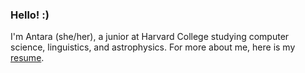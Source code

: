 ### Hello! :)

I'm Antara (she/her), a junior at Harvard College studying computer science, linguistics, and astrophysics. For more about me, here is my [resume](https://drive.google.com/file/d/1XJqZ1eJ5lM-wr0U19gf5wwZ7uWJWEJlb/view?usp=sharing). 

<!--
**antara-raaghavi/antara-raaghavi** is a ✨ _special_ ✨ repository because its `README.md` (this file) appears on your GitHub profile.

Here are some ideas to get you started:

- 🔭 I’m currently working on ...
- 🌱 I’m currently learning ...
- 👯 I’m looking to collaborate on ...
- 🤔 I’m looking for help with ...
- 💬 Ask me about ...
- 📫 How to reach me: ...
- 😄 Pronouns: ...
- ⚡ Fun fact: ...
-->
